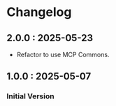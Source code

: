 # Changelog

## 2.0.0 : 2025-05-23
- Refactor to use MCP Commons.

## 1.0.0 : 2025-05-07

### Initial Version